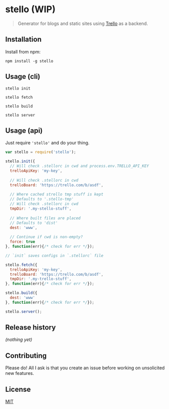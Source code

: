 # stello (WIP)

> Generator for blogs and static sites using [Trello](https://trello.com/) as a
> backend.


## Installation

Install from npm:

```
npm install -g stello
```


## Usage (cli)

`stello init`

`stello fetch`

`stello build`

`stello server`


## Usage (api)

Just require `'stello'` and do your thing.

```javascript
var stello = require('stello');

stello.init({
  // Will check .stellorc in cwd and process.env.TRELLO_API_KEY
  trelloApiKey: 'my-key',
  
  // Will check .stellorc in cwd
  trelloBoard: 'https://trello.com/b/asdf',
  
  // Where cached strello tmp stuff is kept
  // Defaults to '.stello-tmp'
  // Will check .stellorc in cwd
  tmpDir: '.my-stello-stuff',
  
  // Where built files are placed
  // Defaults to 'dist'
  dest: 'www',
  
  // Continue if cwd is non-empty?
  force: true
}, function(err){/* check for err */});

// `init` saves configs in `.stellorc` file

stello.fetch({
  trelloApiKey: 'my-key',
  trelloBoard: 'https://trello.com/b/asdf',
  tmpDir: '.my-trello-stuff', 
}, function(err){/* check for err */});

stello.build({
  dest: 'www'
}, function(err){/* check for err */});

stello.server();
```


## Release history

*(nothing yet)*


## Contributing

Please do! All I ask is that you create an issue before working on unsolicited
new features.


## License

[MIT](https://raw.github.com/jtrussell/stello/master/LICENSE-MIT)
